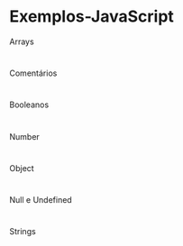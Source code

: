 # Exemplos-JavaScript
Arrays
#
Comentários
#
Booleanos
#
Number
#
Object
#
Null e Undefined
#
Strings
